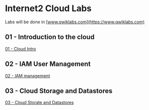 # Internet2 Cloud Labs

Labs will be done in [www.qwiklabs.com](https://www.qwiklabs.com)

## 01 - Introduction to the cloud

[01 - Cloud Intro](01-intro/README.md)

## 02 - IAM User Management

[02 - IAM management](02-iam/README.md)

## 03 - Cloud Storage and Datastores

[03 - Cloud Storate and Datastores](03-storage/README.md)
